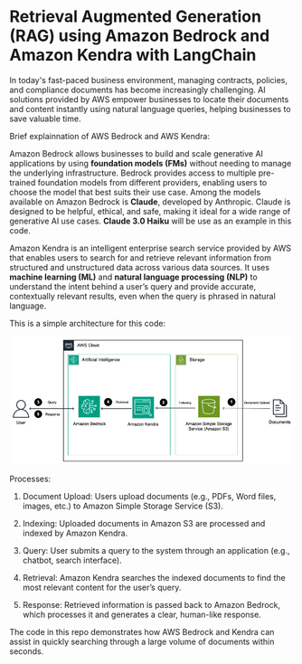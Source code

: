 # **Retrieval Augmented Generation (RAG) using Amazon Bedrock and Amazon Kendra with LangChain**

In today's fast-paced business environment, managing contracts, policies, and compliance documents has become increasingly challenging. AI solutions provided by AWS empower businesses to locate their documents and content instantly using natural language queries, helping businesses to save valuable time.

Brief explainnation of AWS Bedrock and AWS Kendra:

Amazon Bedrock allows businesses to build and scale generative AI applications by using **foundation models (FMs)** without needing to manage the underlying infrastructure. Bedrock provides access to multiple pre-trained foundation models from different providers, enabling users to choose the model that best suits their use case. Among the models available on Amazon Bedrock is **Claude**, developed by Anthropic. Claude is designed to be helpful, ethical, and safe, making it ideal for a wide range of generative AI use cases. **Claude 3.0 Haiku** will be use as an example in this code.

Amazon Kendra is an intelligent enterprise search service provided by AWS that enables users to search for and retrieve relevant information from structured and unstructured data across various data sources. It uses **machine learning (ML)** and **natural language processing (NLP)** to understand the intent behind a user’s query and provide accurate, contextually relevant results, even when the query is phrased in natural language.

This is a simple architecture for this code:

![diagram](https://github.com/zxyap2002/aws_bedrock_kendra_rag_demo/blob/4ecc6777c3727383439ee32940e086a6cd452a13/Architechture.png)

Processes:
1. Document Upload: Users upload documents (e.g., PDFs, Word files, images, etc.) to Amazon Simple Storage Service (S3).

2. Indexing: Uploaded documents in Amazon S3 are processed and indexed by Amazon Kendra.

3. Query: User submits a query to the system through an application (e.g., chatbot, search interface).

4. Retrieval: Amazon Kendra searches the indexed documents to find the most relevant content for the user’s query.

5. Response: Retrieved information is passed back to Amazon Bedrock, which processes it and generates a clear, human-like response.

The code in this repo demonstrates how AWS Bedrock and Kendra can assist in quickly searching through a large volume of documents within seconds.
